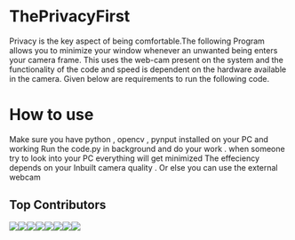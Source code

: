 # ThePrivacyFirst
Privacy is the key aspect of being comfortable.The following Program allows you to minimize your window whenever an unwanted 
being enters your camera frame. This uses the web-cam present on the system  and the functionality of the code  and speed is dependent on the hardware available in the camera.
Given below are requirements to run the following code. 

# How to use 
Make sure you have python , opencv , pynput installed on your PC and working 
Run the code.py in background and do your work . when someone try to look into your PC everything will get minimized
The effeciency depends on your Inbuilt camera quality . Or else you can use the external webcam
<br>

## Top Contributors

[![](https://sourcerer.io/fame/shubham15gupta09/shubham15gupta09/ThePrivacyFirst/images/0)](https://sourcerer.io/fame/shubham15gupta09/shubham15gupta09/ThePrivacyFirst/links/0)[![](https://sourcerer.io/fame/shubham15gupta09/shubham15gupta09/ThePrivacyFirst/images/1)](https://sourcerer.io/fame/shubham15gupta09/shubham15gupta09/ThePrivacyFirst/links/1)[![](https://sourcerer.io/fame/shubham15gupta09/shubham15gupta09/ThePrivacyFirst/images/2)](https://sourcerer.io/fame/shubham15gupta09/shubham15gupta09/ThePrivacyFirst/links/2)[![](https://sourcerer.io/fame/shubham15gupta09/shubham15gupta09/ThePrivacyFirst/images/3)](https://sourcerer.io/fame/shubham15gupta09/shubham15gupta09/ThePrivacyFirst/links/3)[![](https://sourcerer.io/fame/shubham15gupta09/shubham15gupta09/ThePrivacyFirst/images/4)](https://sourcerer.io/fame/shubham15gupta09/shubham15gupta09/ThePrivacyFirst/links/4)[![](https://sourcerer.io/fame/shubham15gupta09/shubham15gupta09/ThePrivacyFirst/images/5)](https://sourcerer.io/fame/shubham15gupta09/shubham15gupta09/ThePrivacyFirst/links/5)[![](https://sourcerer.io/fame/shubham15gupta09/shubham15gupta09/ThePrivacyFirst/images/6)](https://sourcerer.io/fame/shubham15gupta09/shubham15gupta09/ThePrivacyFirst/links/6)[![](https://sourcerer.io/fame/shubham15gupta09/shubham15gupta09/ThePrivacyFirst/images/7)](https://sourcerer.io/fame/shubham15gupta09/shubham15gupta09/ThePrivacyFirst/links/7)
